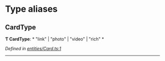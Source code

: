 

# Type aliases

<a id="cardtype"></a>

##  CardType

**Ƭ CardType**: * "link" &#124; "photo" &#124; "video" &#124; "rich"
*

*Defined in [entities/Card.ts:1](https://github.com/lagunehq/core/blob/ae202cb/src/entities/Card.ts#L1)*

___


